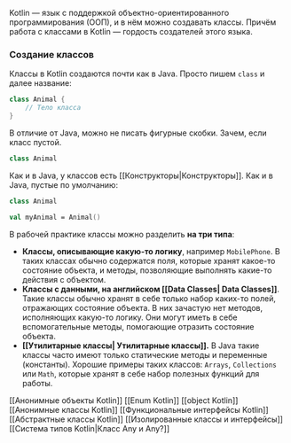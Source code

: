 Kotlin — язык с поддержкой объектно-ориентированного программирования (ООП), и в нём можно создавать классы. Причём работа с классами в Kotlin — гордость создателей этого языка.

### Создание классов

Классы в Kotlin создаются почти как в Java. Просто пишем `class` и далее название:

```kotlin
class Animal {
    // Тело класса
} 
```

В отличие от Java, можно не писать фигурные скобки. Зачем, если класс пустой.

```kotlin
class Animal 
```

Как и в Java, у классов есть [[Конструкторы|Конструкторы]]. Как и в Java, пустые по умолчанию:

```kotlin
class Animal

val myAnimal = Animal() 
```

В рабочей практике классы можно разделить **на три типа**:

- **Классы, описывающие какую-то логику**, например `MobilePhone`. В таких классах обычно содержатся поля, которые хранят какое-то состояние объекта, и методы, позволяющие выполнять какие-то действия с объектом.
- **Классы с данными, на английском [[Data Classes| Data Classes]]**. Такие классы обычно хранят в себе только набор каких-то полей, отражающих состояние объекта. В них зачастую нет методов, исполняющих какую-то логику. Они могут иметь в себе вспомогательные методы, помогающие отразить состояние объекта.
- **[[Утилитарные классы| Утилитарные классы]].** В Java такие классы часто имеют только статические методы и переменные (константы). Хорошие примеры таких классов: `Arrays`, `Collections` или `Math`, которые хранят в себе набор полезных функций для работы.

[[Анонимные объекты Kotlin]]
[[Enum Kotlin]]
[[object Kotlin]]
[[Анонимные классы Kotlin]]
[[Функциональные интерфейсы Kotlin]]
[[Абстрактные классы Kotlin]]
[[Изолированные классы и интерфейсы]]
[[Система типов Kotlin|Класс Any и Any?]]